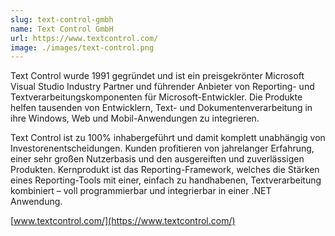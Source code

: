 ```yaml
---
slug: text-control-gmbh
name: Text Control GmbH
url: https://www.textcontrol.com/
image: ./images/text-control.png
---
```

Text Control wurde 1991 gegründet und ist ein preisgekrönter Microsoft Visual Studio Industry Partner und führender Anbieter von Reporting- und Textverarbeitungskomponenten für Microsoft-Entwickler. Die Produkte helfen tausenden von Entwicklern, Text- und Dokumentenverarbeitung in ihre Windows, Web und Mobil-Anwendungen zu integrieren.

Text Control ist zu 100% inhabergeführt und damit komplett unabhängig von Investorenentscheidungen. Kunden profitieren von jahrelanger Erfahrung, einer sehr großen Nutzerbasis und den ausgereiften und zuverlässigen Produkten. Kernprodukt ist das Reporting-Framework, welches die Stärken eines Reporting-Tools mit einer, einfach zu handhabenen, Textverarbeitung kombiniert – voll programmierbar und integrierbar in einer .NET Anwendung.

[www.textcontrol.com/](https://www.textcontrol.com/)